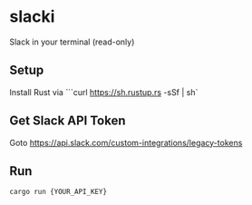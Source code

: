 # slacki
Slack in your terminal (read-only)

## Setup

Install Rust via ```curl https://sh.rustup.rs -sSf | sh`

## Get Slack API Token

Goto https://api.slack.com/custom-integrations/legacy-tokens

## Run

```
cargo run {YOUR_API_KEY}
```
